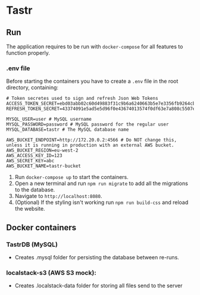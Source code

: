 # Tastr

## Run
The application requires to be run with `docker-compose` for all features to function properly.

### .env file
Before starting the containers you have to create a `.env` file in the root directory, containing:
```
# Token secretes used to sign and refresh Json Web Tokens
ACCESS_TOKEN_SECRET=ebd03abb02c60d49883f31c9b6a6240663b5e7e3356fb9264cbf9469a7d01b4ef471f2cd85dce733dc974f84af6ae607fdb372a6caf9e5f2f88f9d97ba54b1d2
REFRESH_TOKEN_SECRET=43374091e5ad5e5d96f0e43674013574f0df63e7a808c5507ee2e58461130de09bedd8d5473ad51841d495cca6b1ab24468b88351ffea1c4e945cd2dab408791

MYSQL_USER=user # MySQL username
MYSQL_PASSWORD=password # MySQL password for the regular user
MYSQL_DATABASE=tastr # The MySQL database name

AWS_BUCKET_ENDPOINT=http://172.20.0.2:4566 # Do NOT change this, unless it is running in production with an external AWS bucket.
AWS_BUCKET_REGION=eu-west-2
AWS_ACCESS_KEY_ID=123
AWS_SECRET_KEY=abc
AWS_BUCKET_NAME=tastr-bucket
```

1. Run `docker-compose up` to start the containers. 
2. Open a new terminal and run `npm run migrate` to add all the migrations to the database.
3. Navigate to `http://localhost:8080`.
4. (Optional) If the styling isn't working run `npm run build-css` and reload the website.

## Docker containers
### TastrDB (MySQL)
-   Creates .mysql folder for persisting the database between re-runs.

### localstack-s3 (AWS S3 mock):
-   Creates .localstack-data folder for storing all files send to the server

